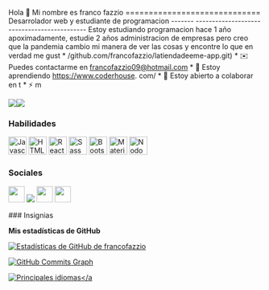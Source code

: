 
Hola 👋 Mi nombre es franco fazzio ============================= Desarrolador web y estudiante de programacion ------- -------------------------------------------- Estoy estudiando programacion hace 1 año apoximadamente, estudie 2 años administracion de empresas pero creo que la pandemia cambio mi manera de ver las cosas y encontre lo que en verdad me gust * /github.com/francofazzio/latiendadeeme-app.git) * ✉️ Puedes contactarme en [francofazzio09@hotmail.com](mailto:francofazzio09@hotmail.com) * 🧠 Estoy aprendiendo https://www.coderhouse. com/ * 🤝 Estoy abierto a colaborar en t * ⚡ m

<a href="https://www.twitter.com/tatofazzio" target="_blank" rel="noreferrer"><img src="https://img.shields.io/twitter/follow/tatofazzio?logo =twitter&style=para-la-insignia&color=0891b2&labelColor=1c1917" /></a><a href="https://www.github.com/francofazzio" target="_blank" rel="noreferrer"><img src="https://img.shields.io/github/followers/francofazzio?logo =github&style=para-la-insignia&color=0891b2&labelColor=1c1917" /></a>
### Habilidades

<p align="left">
<a href="https://developer.mozilla.org/en-US/docs/Web/JavaScript" target="_blank" rel="noreferrer"><img src="https ://raw.githubusercontent.com/danielcranney/readme-generator/main/public/icons/skills/javascript-colored.svg" width="36" height="36" alt="Javascript" /></a>
<a href="https://developer.mozilla.org/en-US/docs/Glossary/HTML5" target="_blank" rel="noreferrer"><img src="https://raw.githubusercontent.com /danielcranney/readme-generator/main/public/icons/skills/html5-colored.svg" width="36" height="36" alt="HTML5" /></a>
<a href="https://reactjs.org/" target="_blank" rel="noreferrer"><img src="https://raw.githubusercontent.com/danielcranney/readme-generator/main/public/ icons/skills/react-colored.svg" width="36" height="36" alt="React" /></a>
<a href="https://sass-lang.com/" target=" _blank" rel="noreferrer"><img src="https://raw.githubusercontent.com/danielcranney/readme-generator/main/public/icons/skills/sass-colored.svg" width="36" height= "36" alt="Sass" /></a>
<a href="https://getbootstrap.com/" target="_blank" rel="noreferrer"><img src="https://raw.githubusercontent.com/danielcranney/readme-generator/main/public/icons/skills/bootstrap-colored.svg" width="36" height="36" alt="Bootstrap" /></a>
<a href="https://mui.com/" target="_blank" rel="noreferrer"><img src="https://raw.githubusercontent.com/danielcranney/readme-generator/main/public/ icons/skills/materialui-colored.svg" width="36" height="36" alt="Material UI" /></a>
<a href="https://nodejs.org/en/" target= "_blank" rel="noreferrer"><img src="https://raw.githubusercontent.com/danielcranney/readme-generator/main/public/icons/skills/nodejs-colored.svg" width="36" height ="36" alt="NodoJS" /></a>
</p>

### Sociales

<p align="left"> <a href="https://www.facebook.com/tatofazzio" target="_blank" rel="noreferrer"><img src="https://raw .githubusercontent.com/danielcranney/readme-generator/main/public/icons/socials/facebook.svg" width="32" height="32" /></a> <a href="https://www. github.com/francofazzio" target="_blank" rel="noreferrer"><img src="https://raw.githubusercontent.com/danielcranney/readme-generator/main/public/icons/socials/github.svg" ancho="32" alto="32" /></a> <a href="http://www.instagram.com/tatofazzio" target="_blank" rel="noreferrer"><img src="https://raw.githubusercontent.com/danielcranney/readme-generator/main /public/icons/socials/instagram.svg" width="32" height="32" /></a> <a href="https://www.twitter.com/tatofazzio" target="_blank" rel ="noreferrer"><img src="https://raw.githubusercontent.com/danielcranney/readme-generator/main/public/icons/socials/twitter.svg" width="32" height="32" /> </a> </p>
### Insignias

<b>Mis estadísticas de GitHub</b>

<a href="http://www.github.com/francofazzio"><img src="https://github-readme-stats.vercel.app/api?username=francofazzio&show_icons=true&hide=&count_private=true&title_color=0891b2&text_color =ffffff&icon_color=0891b2&bg_color=1c1917&hide_border=true&show_icons=true" alt="Estadísticas de GitHub de francofazzio" /></a>

<a href="http://www.github.com/francofazzio"><img src="https://activity-graph.herokuapp.com/graph?username=francofazzio&bg_color=1c1917&color=ffffff&line=0891b2&point=ffffff&area_color=1c1917&area =true&hide_border=true&custom_title=GitHub%20Commits%20Graph" alt="GitHub Commits Graph" /></a>

<a href="https://github.com/francofazzio" align="left"><img src="https://github-readme-stats.vercel.app/api/top-langs/?username=francofazzio&langs_count =10&title_color=0891b2&text_color=ffffff&icon_color=0891b2&bg_color=1c1917&hide_border=true&locale=en&custom_title=Principales%20%Idiomas" alt="Principales idiomas" /></a